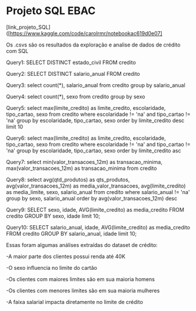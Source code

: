 # Projeto SQL EBAC

[link_projeto_SQL]([https://www.kaggle.com/code/carolrmr/notebookac619d0e07]

Os .csvs são os resultados da exploração e analise de dados de crédito com SQL

Query1: SELECT DISTINCT estado_civil FROM credito

Query2: SELECT DISTINCT salario_anual FROM credito

Query3: select count(*), salario_anual from credito group by salario_anual

Query4: select count(*), sexo from credito group by sexo

Query5: select max(limite_credito) as limite_credito, escolaridade, tipo_cartao, sexo from credito where escolaridade != 'na' and tipo_cartao != 'na' group by escolaridade, tipo_cartao, sexo order by limite_credito desc limit 10

Query6: select max(limite_credito) as limite_credito, escolaridade, tipo_cartao, sexo from credito where escolaridade != 'na' and tipo_cartao != 'na' group by escolaridade, tipo_cartao, sexo order by limite_credito asc

Query7: select min(valor_transacoes_12m) as transacao_minima, max(valor_transacoes_12m) as transacao_minima from credito

Query8: select avg(qtd_produtos) as qts_produtos, avg(valor_transacoes_12m) as media_valor_transacoes, avg(limite_credito) as media_limite, sexo, salario_anual from credito where salario_anual != 'na' group by sexo, salario_anual order by avg(valor_transacoes_12m) desc

Query9: SELECT sexo, idade, AVG(limite_credito) as media_credito FROM credito GROUP BY sexo, idade limit 10;

Query10: SELECT salario_anual, idade, AVG(limite_credito) as media_credito FROM credito GROUP BY salario_anual, idade limit 10;


Essas foram algumas análises extraídas do dataset de crédito:

-A maior parte dos clientes possui renda até 40K

-O sexo influencia no limite do cartão

-Os clientes com maiores limites são em sua maioria homens

-Os clientes com menores limites são em sua maioria mulheres

-A faixa salarial impacta diretamente no limite de crédito
